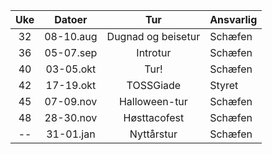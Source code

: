 |  Uke  |  Datoer   |      Tur      | Ansvarlig |
| :---: | :-------: | :-----------: | :-------- |
|  32   | 08-10.aug | Dugnad og beisetur | Schæfen |
|  36   | 05-07.sep |   Introtur    | Schæfen   |
|  40   | 03-05.okt |     Tur!      | Schæfen   |
|  42   | 17-19.okt |   TOSSGiade   | Styret    |
|  45   | 07-09.nov | Halloween-tur | Schæfen   |
|  48   | 28-30.nov | Høsttacofest  | Schæfen   |
|  --   | 31-01.jan |  Nyttårstur   | Schæfen   |
